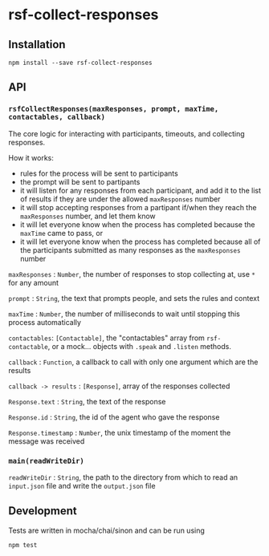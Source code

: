 # rsf-collect-responses


## Installation
`npm install --save rsf-collect-responses`

## API

### `rsfCollectResponses(maxResponses, prompt, maxTime, contactables, callback)`

The core logic for interacting with participants, timeouts, and collecting responses.

How it works:
- rules for the process will be sent to participants
- the prompt will be sent to partipants
- it will listen for any responses from each participant, and add it to the list of results if they are under the allowed `maxResponses` number
- it will stop accepting responses from a partipant if/when they reach the `maxResponses` number, and let them know
- it will let everyone know when the process has completed because the `maxTime` came to pass, or
- it will let everyone know when the process has completed because all of the participants submitted as many responses as the `maxResponses` number

`maxResponses` : `Number`, the number of responses to stop collecting at, use `*` for any amount

`prompt` : `String`, the text that prompts people, and sets the rules and context

`maxTime` : `Number`, the number of milliseconds to wait until stopping this process automatically

`contactables`: `[Contactable]`, the "contactables" array from `rsf-contactable`, or a mock... objects with `.speak` and `.listen` methods.

`callback` : `Function`, a callback to call with only one argument which are the results

`callback -> results` : `[Response]`, array of the responses collected

`Response.text` : `String`, the text of the response

`Response.id` : `String`, the id of the agent who gave the response

`Response.timestamp` : `Number`, the unix timestamp of the moment the message was received


### `main(readWriteDir)`

`readWriteDir` : `String`, the path to the directory from which to read an `input.json` file and write the `output.json` file


## Development

Tests are written in mocha/chai/sinon and can be run using
```
npm test
```
